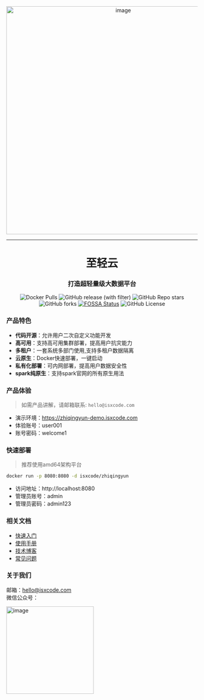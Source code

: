 <div align="center">
  <img width="600" alt="image" src="https://isxcode.oss-cn-shanghai.aliyuncs.com/zhiqingyun/github_product.jpg">
</div>

---

<h1 align="center">
  至轻云
</h1>

<h3 align="center">
  打造超轻量级大数据平台
</h3>

<div align="center">

![Docker Pulls](https://img.shields.io/docker/pulls/isxcode/zhiqingyun)
![GitHub release (with filter)](https://img.shields.io/github/v/release/isxcode/spark-yun)
![GitHub Repo stars](https://img.shields.io/github/stars/isxcode/spark-yun)
![GitHub forks](https://img.shields.io/github/forks/isxcode/spark-yun)
[![FOSSA Status](https://app.fossa.com/api/projects/git%2Bgithub.com%2Fisxcode%2Fspark-yun.svg?type=small)](https://app.fossa.com/projects/git%2Bgithub.com%2Fisxcode%2Fspark-yun?ref=badge_small)
![GitHub License](https://img.shields.io/github/license/isxcode/spark-yun)

</div>

### 产品特色

- **代码开源**：允许用户二次自定义功能开发
- **高可用**：支持高可用集群部署，提高用户抗灾能力
- **多租户**：一套系统多部门使用,支持多租户数据隔离
- **云原生**：Docker快速部署，一键启动
- **私有化部署**：可内网部署，提高用户数据安全性
- **spark纯原生**：支持spark官网的所有原生用法

### 产品体验

> 如需产品讲解，请邮箱联系: `hello@isxcode.com`

- 演示环境：https://zhiqingyun-demo.isxcode.com
- 体验账号：user001
- 账号密码：welcome1

### 快速部署

> 推荐使用amd64架构平台

```bash
docker run -p 8080:8080 -d isxcode/zhiqingyun
```

- 访问地址：http://localhost:8080
- 管理员账号：admin
- 管理员密码：admin123

### 相关文档

- [快速入门](https://zhiqingyun.isxcode.com/docs/zh/0/0)
- [使用手册](https://zhiqingyun.isxcode.com/docs/zh/0/0)
- [技术博客](https://ispong.isxcode.com/tags/spark/)
- [常见问题](https://mwur1opms2a.feishu.cn/wiki/space/7350313682586451971?ccm_open_type=lark_wiki_spaceLink&open_tab_from=wiki_home)

### 关于我们

邮箱：hello@isxcode.com <br/>
微信公众号：<br/>

<img width="230" alt="image" src="https://github.com/ispong/spark-yun/assets/34756621/ae6323bf-3455-434f-a919-949af1eca11f">
